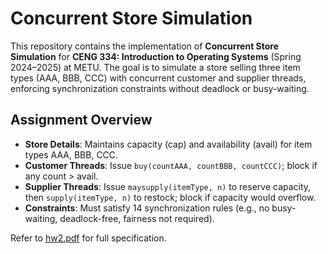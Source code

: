 # Concurrent Store Simulation

This repository contains the implementation of **Concurrent Store Simulation** for **CENG 334: Introduction to Operating Systems** (Spring 2024–2025) at METU. The goal is to simulate a store selling three item types (AAA, BBB, CCC) with concurrent customer and supplier threads, enforcing synchronization constraints without deadlock or busy-waiting.


## Assignment Overview

- **Store Details**: Maintains capacity (cap) and availability (avail) for item types AAA, BBB, CCC.
- **Customer Threads**: Issue `buy(countAAA, countBBB, countCCC)`; block if any count > avail.
- **Supplier Threads**: Issue `maysupply(itemType, n)` to reserve capacity, then `supply(itemType, n)` to restock; block if capacity would overflow.
- **Constraints**: Must satisfy 14 synchronization rules (e.g., no busy-waiting, deadlock-free, fairness not required).

Refer to [hw2.pdf](hw2.pdf) for full specification.
